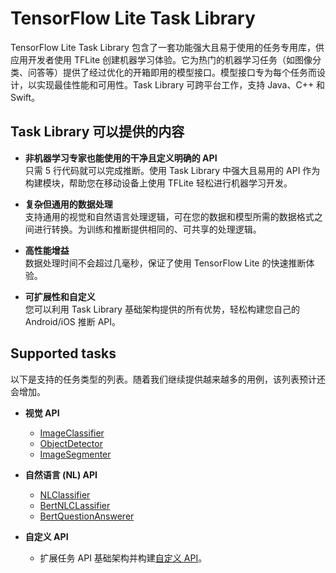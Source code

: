 # TensorFlow Lite Task Library

TensorFlow Lite Task Library 包含了一套功能强大且易于使用的任务专用库，供应用开发者使用 TFLite 创建机器学习体验。它为热门的机器学习任务（如图像分类、问答等）提供了经过优化的开箱即用的模型接口。模型接口专为每个任务而设计，以实现最佳性能和可用性。Task Library 可跨平台工作，支持 Java、C++ 和 Swift。

## Task Library 可以提供的内容

- **非机器学习专家也能使用的干净且定义明确的 API** <br>只需 5 行代码就可以完成推断。使用 Task Library 中强大且易用的 API 作为构建模块，帮助您在移动设备上使用 TFLite 轻松进行机器学习开发。

- **复杂但通用的数据处理** <br>支持通用的视觉和自然语言处理逻辑，可在您的数据和模型所需的数据格式之间进行转换。为训练和推断提供相同的、可共享的处理逻辑。

- **高性能增益** <br>数据处理时间不会超过几毫秒，保证了使用 TensorFlow Lite 的快速推断体验。

- **可扩展性和自定义** <br>您可以利用 Task Library 基础架构提供的所有优势，轻松构建您自己的 Android/iOS 推断 API。

## Supported tasks

以下是支持的任务类型的列表。随着我们继续提供越来越多的用例，该列表预计还会增加。

- **视觉 API**

    - [ImageClassifier](image_classifier.md)
    - [ObjectDetector](object_detector.md)
    - [ImageSegmenter](image_segmenter.md)

- **自然语言 (NL) API**

    - [NLClassifier](nl_classifier.md)
    - [BertNLCLassifier](bert_nl_classifier.md)
    - [BertQuestionAnswerer](bert_question_answerer.md)

- **自定义 API**

    - 扩展任务 API 基础架构并构建[自定义 API](customized_task_api.md)。
